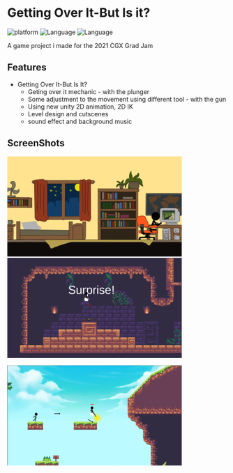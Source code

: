 # Getting Over It-But Is it?
![platform](https://img.shields.io/badge/Engine-Unity-yellow.svg)
![Language](https://img.shields.io/badge/Language-C%23-orange.svg)
![Language](https://img.shields.io/badge/Event-GameJam-ff69b4.svg)

A game project i made for the 2021 CGX Grad Jam

## Features
  
* Getting Over It-But Is It?
  - Geting over it mechanic - with the plunger
  - Some adjustment to the movement using different tool - with the gun
  - Using new unity 2D animation, 2D IK
  - Level design and cutscenes
  - sound effect and background music

## ScreenShots
<img src="Images/ss3.png" height='230x' width='400x'/>&nbsp;&nbsp;&nbsp;&nbsp;<img src="Images/ss1.png" height='230x' width='400x'/>

<img src="Images/ss2.png" height='230x' width='400x'/>
